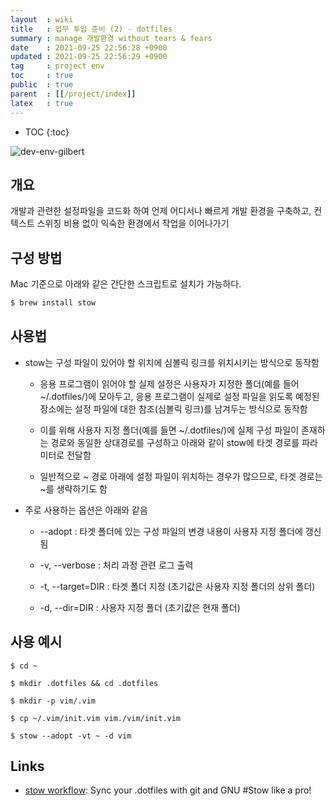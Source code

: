 ```yaml
---
layout  : wiki
title   : 업무 투입 준비 (2) - dotfiles
summary : manage 개발환경 without tears & fears
date    : 2021-09-25 22:56:28 +0900
updated : 2021-09-25 22:56:29 +0900
tag     : project env
toc     : true
public  : true
parent  : [[/project/index]]
latex   : true
---
```

* TOC
{:toc}

![dev-env-gilbert](https://user-images.githubusercontent.com/65143458/135712697-bcadb539-efba-4947-9939-81b7e81df66a.gif)

## 개요

개발과 관련한 설정파일을 코드화 하여 언제 어디서나 빠르게 개발 환경을 구축하고, 컨텍스트 스위칭 비용 없이 익숙한 환경에서 작업을 이어나가기


## 구성 방법

Mac 기준으로 아래와 같은 간단한 스크립트로 설치가 가능하다.

```bash
$ brew install stow
```

## 사용법

* stow는 구성 파일이 있어야 할 위치에 심볼릭 링크를 위치시키는 방식으로 동작함

  * 응용 프로그램이 읽어야 할 실제 설정은 사용자가 지정한 폴더(예를 들어 ~/.dotfiles/)에 모아두고, 응용 프로그램이 실제로 설정 파일을 읽도록 예정된 장소에는 설정 파일에 대한 참조(심볼릭 링크)를 남겨두는 방식으로 동작함

  * 이를 위해 사용자 지정 폴더(예를 들면 ~/.dotfiles/)에 실제 구성 파일이 존재하는 경로와 동일한 상대경로를 구성하고 아래와 같이 stow에 타겟 경로를 파라미터로 전달함 

  * 일반적으로 ~ 경로 아래에 설정 파일이 위치하는 경우가 많으므로, 타겟 경로는 ~를 생략하기도 함

* 주로 사용하는 옵션은 아래와 같음

  * --adopt : 타겟 폴더에 있는 구성 파일의 변경 내용이 사용자 지정 폴더에 갱신됨

  * -v, --verbose : 처리 과정 관련 로그 출력 

  * -t, --target=DIR : 타겟 폴더 지정 (초기값은 사용자 지정 폴더의 상위 폴더)

  * -d, --dir=DIR : 사용자 지정 폴더 (초기값은 현재 폴더)

## 사용 예시

```shell
$ cd ~

$ mkdir .dotfiles && cd .dotfiles

$ mkdir -p vim/.vim

$ cp ~/.vim/init.vim vim./vim/init.vim

$ stow --adopt -vt ~ -d vim
```


## Links

* [stow workflow](https://www.youtube.com/watch?v=CFzEuBGPPPg&t=2010s): Sync your .dotfiles with git and GNU #Stow like a pro!

